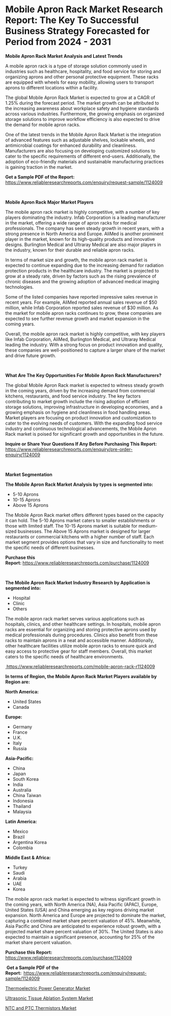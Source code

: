 <p><h1>Mobile Apron Rack Market Research Report: The Key To Successful Business Strategy Forecasted for Period from 2024 - 2031</h1></p><p><strong>Mobile Apron Rack Market Analysis and Latest Trends</strong></p>
<p><p>A mobile apron rack is a type of storage solution commonly used in industries such as healthcare, hospitality, and food service for storing and organizing aprons and other personal protective equipment. These racks are equipped with wheels for easy mobility, allowing users to transport aprons to different locations within a facility.</p><p>The global Mobile Apron Rack Market is expected to grow at a CAGR of 1.25% during the forecast period. The market growth can be attributed to the increasing awareness about workplace safety and hygiene standards across various industries. Furthermore, the growing emphasis on organized storage solutions to improve workflow efficiency is also expected to drive the demand for mobile apron racks.</p><p>One of the latest trends in the Mobile Apron Rack Market is the integration of advanced features such as adjustable shelves, lockable wheels, and antimicrobial coatings for enhanced durability and cleanliness. Manufacturers are also focusing on developing customized solutions to cater to the specific requirements of different end-users. Additionally, the adoption of eco-friendly materials and sustainable manufacturing practices is gaining traction in the market.</p></p>
<p><strong>Get a Sample PDF of the Report:&nbsp;</strong> <a href="https://www.reliableresearchreports.com/enquiry/request-sample/1124009">https://www.reliableresearchreports.com/enquiry/request-sample/1124009</a></p>
<p>&nbsp;</p>
<p><strong>Mobile Apron Rack Major Market Players</strong></p>
<p><p>The mobile apron rack market is highly competitive, with a number of key players dominating the industry. Infab Corporation is a leading manufacturer in the market, offering a wide range of apron racks for medical professionals. The company has seen steady growth in recent years, with a strong presence in North America and Europe. AliMed is another prominent player in the market, known for its high-quality products and innovative designs. Burlington Medical and Ultraray Medical are also major players in the industry, known for their durable and reliable apron racks.</p><p>In terms of market size and growth, the mobile apron rack market is expected to continue expanding due to the increasing demand for radiation protection products in the healthcare industry. The market is projected to grow at a steady rate, driven by factors such as the rising prevalence of chronic diseases and the growing adoption of advanced medical imaging technologies.</p><p>Some of the listed companies have reported impressive sales revenue in recent years. For example, AliMed reported annual sales revenue of $50 million, while Infab Corporation reported sales revenue of $30 million. As the market for mobile apron racks continues to grow, these companies are expected to see further revenue growth and market expansion in the coming years.</p><p>Overall, the mobile apron rack market is highly competitive, with key players like Infab Corporation, AliMed, Burlington Medical, and Ultraray Medical leading the industry. With a strong focus on product innovation and quality, these companies are well-positioned to capture a larger share of the market and drive future growth.</p></p>
<p>&nbsp;</p>
<p><strong>What Are The Key Opportunities For Mobile Apron Rack Manufacturers?</strong></p>
<p><p>The global Mobile Apron Rack market is expected to witness steady growth in the coming years, driven by the increasing demand from commercial kitchens, restaurants, and food service industry. The key factors contributing to market growth include the rising adoption of efficient storage solutions, improving infrastructure in developing economies, and a growing emphasis on hygiene and cleanliness in food handling areas. Market players are focusing on product innovation and customization to cater to the evolving needs of customers. With the expanding food service industry and continuous technological advancements, the Mobile Apron Rack market is poised for significant growth and opportunities in the future.</p></p>
<p><strong>Inquire or Share Your Questions If Any Before Purchasing This Report:</strong> <a href="https://www.reliableresearchreports.com/enquiry/pre-order-enquiry/1124009">https://www.reliableresearchreports.com/enquiry/pre-order-enquiry/1124009</a></p>
<p>&nbsp;</p>
<p><strong>Market Segmentation</strong></p>
<p><strong>The Mobile Apron Rack Market Analysis by types is segmented into:</strong></p>
<p><ul><li>5-10 Aprons</li><li>10-15 Aprons</li><li>Above 15 Aprons</li></ul></p>
<p><p>The Mobile Apron Rack market offers different types based on the capacity it can hold. The 5-10 Aprons market caters to smaller establishments or those with limited staff. The 10-15 Aprons market is suitable for medium-sized businesses. The Above 15 Aprons market is designed for larger restaurants or commercial kitchens with a higher number of staff. Each market segment provides options that vary in size and functionality to meet the specific needs of different businesses.</p></p>
<p><strong>Purchase this Report:&nbsp;</strong><a href="https://www.reliableresearchreports.com/purchase/1124009">https://www.reliableresearchreports.com/purchase/1124009</a></p>
<p>&nbsp;</p>
<p><strong>The Mobile Apron Rack Market Industry Research by Application is segmented into:</strong></p>
<p><ul><li>Hospital</li><li>Clinic</li><li>Others</li></ul></p>
<p><p>The mobile apron rack market serves various applications such as hospitals, clinics, and other healthcare settings. In hospitals, mobile apron racks are essential for organizing and storing protective aprons used by medical professionals during procedures. Clinics also benefit from these racks to maintain aprons in a neat and accessible manner. Additionally, other healthcare facilities utilize mobile apron racks to ensure quick and easy access to protective gear for staff members. Overall, this market caters to the specific needs of healthcare environments.</p></p>
<p><a href="https://www.reliableresearchreports.com/mobile-apron-rack-r1124009">&nbsp;https://www.reliableresearchreports.com/mobile-apron-rack-r1124009</a></p>
<p><strong>In terms of Region, the Mobile Apron Rack Market Players available by Region are:</strong></p>
<p>
    <p> <strong> North America: </strong>
        <ul>
            <li>United States</li>
            <li>Canada</li>
        </ul>
        </p> 
    <p> <strong> Europe: </strong>
        <ul>
            <li>Germany</li>
            <li>France</li>
            <li>U.K.</li>
            <li>Italy</li>
            <li>Russia</li>
        </ul>
        </p> 
    <p> <strong> Asia-Pacific: </strong>
        <ul>
            <li>China</li>
            <li>Japan</li>
            <li>South Korea</li>
            <li>India</li>
            <li>Australia</li>
            <li>China Taiwan</li>
            <li>Indonesia</li>
            <li>Thailand</li>
            <li>Malaysia</li>
        </ul>
        </p> 
    <p> <strong> Latin America: </strong>
        <ul>
            <li>Mexico</li>
            <li>Brazil</li>
            <li>Argentina Korea</li>
            <li>Colombia</li>
        </ul>
        </p> 
    <p> <strong> Middle East & Africa: </strong>
        <ul>
            <li>Turkey</li>
            <li>Saudi</li>
            <li>Arabia</li>
            <li>UAE</li>
            <li>Korea</li>
        </ul>
    </p>
    </p>
<p><p>The mobile apron rack market is expected to witness significant growth in the coming years, with North America (NA), Asia Pacific (APAC), Europe, United States (USA) and China emerging as key regions driving market expansion. North America and Europe are projected to dominate the market, capturing a combined market share percent valuation of 45%. Meanwhile, Asia Pacific and China are anticipated to experience robust growth, with a projected market share percent valuation of 30%. The United States is also expected to maintain a significant presence, accounting for 25% of the market share percent valuation.</p></p>
<p><strong>Purchase this Report: </strong><a href="https://www.reliableresearchreports.com/purchase/1124009">https://www.reliableresearchreports.com/purchase/1124009</a></p>
<p>&nbsp;<strong>Get a Sample PDF of the Report:&nbsp;&nbsp;</strong><a href="https://www.reliableresearchreports.com/enquiry/request-sample/1124009">https://www.reliableresearchreports.com/enquiry/request-sample/1124009</a></p>
<p><strong></strong></p>
<p><p><a href="https://www.linkedin.com/pulse/analyzing-thermoelectric-power-generator-market-global-industry-k5qie?trackingId=dBxBCFi7fHF32A79S7C9%2Bg%3D%3D">Thermoelectric Power Generator Market</a></p><p><a href="https://github.com/mabutironaldo/Market-Research-Report-List-4/blob/main/ultrasonic-tissue-ablation-system-market.md">Ultrasonic Tissue Ablation System Market</a></p><p><a href="https://www.linkedin.com/pulse/ntc-ptc-thermistors-market-size-outlook-forecast-2024-qm5me?trackingId=ZIFK%2FiDaBIodp86Z2cjGYw%3D%3D">NTC and PTC Thermistors Market</a></p></p>